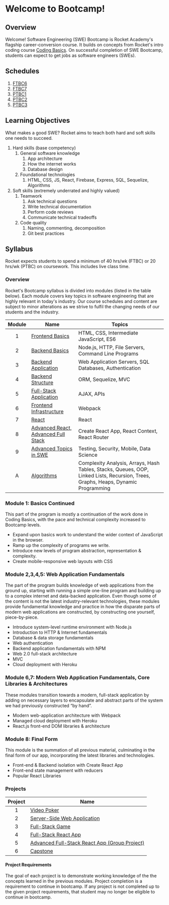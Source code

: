# Welcome to Bootcamp!

## Overview

Welcome! Software Engineering (SWE) Bootcamp is Rocket Academy's flagship career-conversion course. It builds on concepts from Rocket's intro coding course [Coding Basics](https://codingbasics.rocketacademy.co). On successful completion of SWE Bootcamp, students can expect to get jobs as software engineers (SWEs).

## Schedules

1. [FTBC6](https://rocketacademy.github.io/scheduler/#/schedules/ftbc6)
2. [FTBC7](https://rocketacademy.github.io/scheduler/#/schedules/ftbc7)
3. [PTBC1](https://rocketacademy.github.io/scheduler/#/schedules/ptbc1)
4. [PTBC2](https://rocketacademy.github.io/scheduler/#/schedules/ptbc2)
5. [PTBC3](https://rocketacademy.github.io/scheduler/#/schedules/ptbc2)

## Learning Objectives

What makes a good SWE? Rocket aims to teach both hard and soft skills one needs to succeed.

1. Hard skills (base competency)
   1. General software knowledge
      1. App architecture
      2. How the internet works
      3. Database design
   2. Foundational technologies
      1. HTML, CSS, JS, React, Firebase, Express, SQL, Sequelize, Algorithms
2. Soft skills (extremely underrated and highly valued)
   1. Teamwork
      1. Ask technical questions
      2. Write technical documentation
      3. Perform code reviews
      4. Communicate technical tradeoffs
   2. Code quality
      1. Naming, commenting, decomposition
      2. Git best practices

## Syllabus

Rocket expects students to spend a minimum of 40 hrs/wk (FTBC) or 20 hrs/wk (PTBC) on coursework. This includes live class time.

### Overview

Rocket's Bootcamp syllabus is divided into modules (listed in the table below). Each module covers key topics in software engineering that are highly relevant in today's industry. Our course schedules and content are subject to minor alterations as we strive to fulfil the changing needs of our students and the industry.

| Module | Name                                                                                      | Topics                                                                                                                            |
| :----: | ----------------------------------------------------------------------------------------- | --------------------------------------------------------------------------------------------------------------------------------- |
|    1   | [Frontend Basics](1-frontend-basics/1.0-module-1-overview.md)                             | HTML, CSS, Intermediate JavaScript, ES6                                                                                           |
|    2   | [Backend Basics](2-backend-basics/2.0-module-2-overview.md)                               | Node.js, HTTP, File Servers, Command Line Programs                                                                                |
|    3   | [Backend Application](3-backend-applications/3.0-module-3-overview.md)                    | Web Application Servers, SQL Databases, Authentication                                                                            |
|    4   | [Backend Structure](4-backend-structure/4.0-module-4-overview.md)                         | ORM, Sequelize, MVC                                                                                                               |
|    5   | [Full-Stack Application](4-backend-structure/4.0-module-4-overview.md)                    | AJAX, APIs                                                                                                                        |
|    6   | [Frontend Infrastructure](6-frontend-infrastructure/6.0-module-6-overview.md)             | Webpack                                                                                                                           |
|    7   | [React](5-full-stack-applications/5.0-module-5-overview.md)                               | React                                                                                                                             |
|    8   | [Advanced React, Advanced Full Stack](6-frontend-infrastructure/6.0-module-6-overview.md) | Create React App, React Context, React Router                                                                                     |
|    9   | [Advanced Topics in SWE](7-react/7.0-module-7-overview.md)                                | Testing, Security, Mobile, Data Science                                                                                           |
|    A   | [Algorithms](algorithms/a.0-algorithms-overview.md)                                       | Complexity Analysis, Arrays, Hash Tables, Stacks, Queues, OOP, Linked Lists, Recursion, Trees, Graphs, Heaps, Dynamic Programming |

### Module 1: Basics Continued

This part of the program is mostly a continuation of the work done in Coding Basics, with the pace and technical complexity increased to Bootcamp levels.

* Expand upon basics work to understand the wider context of JavaScript in the browser.
* Ramp up the complexity of programs we write.
* Introduce new levels of program abstraction, representation & complexity.
* Create mobile-responsive web layouts with CSS

### Module 2,3,4,5: Web Application Fundamentals

The part of the program builds knowledge of web applications from the ground up, starting with running a simple one-line program and building up to a complex internet and data-backed application. Even though some of the content is not the latest industry-relevant technologies, these modules provide fundamental knowledge and practice in how the disparate parts of modern web applications are constructed, by constructing one yourself, piece-by-piece.

* Introduce system-level runtime environment with Node.js
* Introduction to HTTP & Internet fundamentals
* Database & data storage fundamentals
* Web authentication
* Backend application fundamentals with NPM
* Web 2.0 full-stack architecture
* MVC
* Cloud deployment with Heroku

### Module 6,7: Modern Web Application Fundamentals, Core Libraries & Architectures

These modules transition towards a modern, full-stack application by adding on necessary layers to encapsulate and abstract parts of the system we had previously constructed “by hand”.

* Modern web-application architecture with Webpack
* Managed cloud deployment with Heroku
* React.js front-end DOM libraries & architecture

### Module 8: Final Form

This module is the summation of all previous material, culminating in the final form of our app, incorporating the latest libraries and technologies.

* Front-end & Backend isolation with Create React App
* Front-end state management with reducers
* Popular React Libraries

### Projects

| Project | Name                                                                                   |
| :-----: | -------------------------------------------------------------------------------------- |
|    1    | [Video Poker](projects/project-1-video-poker.md)                                       |
|    2    | [Server-Side Web Application](projects/project-2-server-side-app.md)                   |
|    3    | [Full-Stack Game](projects/project-3-full-stack-game.md)                               |
|    4    | [Full-Stack React App](projects/project-4-full-stack-react-app.md)                     |
|    5    | [Advanced Full-Stack React App (Group Project)](projects/project-5-group-react-app.md) |
|    6    | [Capstone](projects/project-6-capstone.md)                                             |

#### Project Requirements

The goal of each project is to demonstrate working knowledge of the the concepts learned in the previous modules. Project completion is a requirement to continue in bootcamp. If any project is not completed up to the given project requirements, that student may no longer be eligible to continue in bootcamp.
